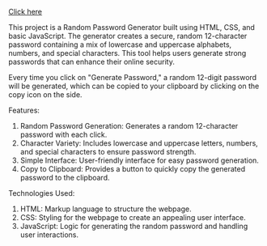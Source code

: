 <a href="https://persuasivepost.github.io/random_pass/">Click here </a>

This project is a Random Password Generator built using HTML, CSS, and basic JavaScript. 
The generator creates a secure, random 12-character password containing a mix of lowercase and uppercase alphabets, numbers, and special characters. 
This tool helps users generate strong passwords that can enhance their online security.

Every time you click on "Generate Password," a random 12-digit password will be generated, which can be copied to your clipboard by clicking on the copy icon on the side.

Features:
1. Random Password Generation: Generates a random 12-character password with each click.
2. Character Variety: Includes lowercase and uppercase letters, numbers, and special characters to ensure password strength.
3. Simple Interface: User-friendly interface for easy password generation.
4. Copy to Clipboard: Provides a button to quickly copy the generated password to the clipboard.
   
Technologies Used: 
1. HTML: Markup language to structure the webpage.
2. CSS: Styling for the webpage to create an appealing user interface.
3. JavaScript: Logic for generating the random password and handling user interactions.

